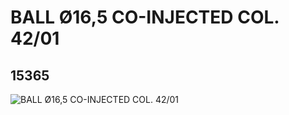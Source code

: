 # BALL Ø16,5  CO-INJECTED COL. 42/01
## 15365
![BALL Ø16,5  CO-INJECTED COL. 42/01](https://lc-www-live-s.legocdn.com/media/bricks/5/2/6075061.jpg)